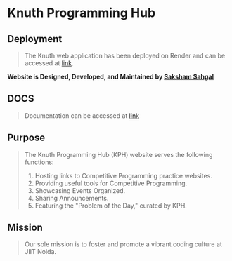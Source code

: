 # **Knuth Programming Hub**

## Deployment

> The Knuth web application has been deployed on Render and can be accessed at [link](https://knuth-programming-hub-9p08.onrender.com/).

**Website is Designed, Developed, and Maintained by [Saksham Sahgal](https://www.linkedin.com/in/saksham-sahgal-aaa23b164/)**

## DOCS

> Documentation can be accessed at [link](https://sakshamsahgal.github.io/Knuth/)

## Purpose

> The Knuth Programming Hub (KPH) website serves the following functions:
> 
> 1. Hosting links to Competitive Programming practice websites.
> 2. Providing useful tools for Competitive Programming.
> 3. Showcasing Events Organized.
> 4. Sharing Announcements.
> 5. Featuring the "Problem of the Day," curated by KPH.

## Mission

> Our sole mission is to foster and promote a vibrant coding culture at JIIT Noida.